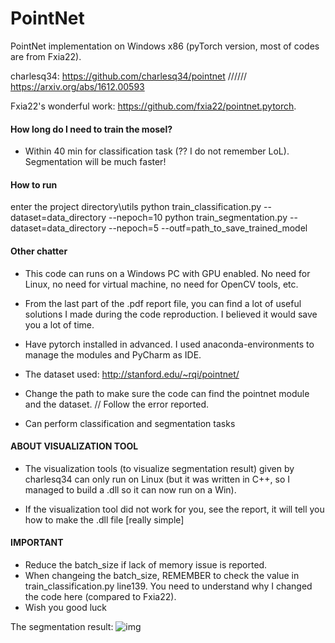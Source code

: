 # PointNet
PointNet implementation on Windows x86 (pyTorch version, most of codes are from Fxia22).

charlesq34: https://github.com/charlesq34/pointnet ////// https://arxiv.org/abs/1612.00593

Fxia22's wonderful work: https://github.com/fxia22/pointnet.pytorch.

#### How long do I need to train the mosel? ####
- Within 40 min for classification task (?? I do not remember LoL). Segmentation will be much faster!

#### How to run ####
enter the project directory\utils
python train_classification.py --dataset=data_directory --nepoch=10
python train_segmentation.py --dataset=data_directory --nepoch=5 --outf=path_to_save_trained_model

#### Other chatter ####
- This code can runs on a Windows PC with GPU enabled. No need for Linux, no need for virtual machine, no need for OpenCV tools, etc.

- From the last part of the .pdf report file, you can find a lot of useful solutions I made during the code reproduction. I believed it would save you a lot of time.

- Have pytorch installed in advanced. I used anaconda-environments to manage the modules and PyCharm as IDE.

- The dataset used: http://stanford.edu/~rqi/pointnet/

- Change the path to make sure the code can find the pointnet module and the dataset. // Follow the error reported.

- Can perform classification and segmentation tasks

#### ABOUT VISUALIZATION TOOL ####
- The visualization tools (to visualize segmentation result) given by charlesq34 can only run on Linux (but it was written in C++, so I managed to build a .dll so it can now run on a Win).

- If the visualization tool did not work for you, see the report, it will tell you how to make the .dll file [really simple]


#### IMPORTANT ####
- Reduce the batch_size if lack of memory issue is reported.
- When changeing the batch_size, REMEMBER to check the value in train_classification.py line139. You need to understand why I changed the code here (compared to Fxia22).
- Wish you good luck

The segmentation result:
![img](https://github.com/saaries/PointNet/blob/master/resources_for_report/stich.png)
